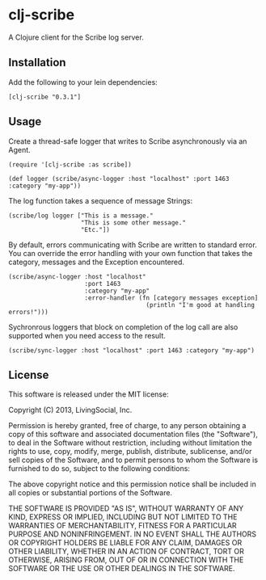 # clj-scribe

A Clojure client for the Scribe log server.

## Installation

Add the following to your lein dependencies:

    [clj-scribe "0.3.1"]

## Usage

Create a thread-safe logger that writes to Scribe asynchronously via an Agent.

    (require '[clj-scribe :as scribe])
  
    (def logger (scribe/async-logger :host "localhost" :port 1463 :category "my-app"))

The log function takes a sequence of message Strings:

    (scribe/log logger ["This is a message."
                        "This is some other message."
                        "Etc."])

By default, errors communicating with Scribe are written to standard error. You can
override the error handling with your own function that takes the category,
messages and the Exception encountered.

    (scribe/async-logger :host "localhost"
                         :port 1463
                         :category "my-app"
                         :error-handler (fn [category messages exception]
                                          (println "I'm good at handling errors!")))

Sychronrous loggers that block on completion of the log call are also supported when
you need access to the result.

    (scribe/sync-logger :host "localhost" :port 1463 :category "my-app")

## License

This software is released under the MIT license:

Copyright (C) 2013, LivingSocial, Inc.

Permission is hereby granted, free of charge, to any person obtaining a copy
of this software and associated documentation files (the "Software"), to deal
in the Software without restriction, including without limitation the rights to
use, copy, modify, merge, publish, distribute, sublicense, and/or sell copies of
the Software, and to permit persons to whom the Software is furnished to do so,
subject to the following conditions:

The above copyright notice and this permission notice shall be included in all
copies or substantial portions of the Software.

THE SOFTWARE IS PROVIDED "AS IS", WITHOUT WARRANTY OF ANY KIND, EXPRESS OR
IMPLIED, INCLUDING BUT NOT LIMITED TO THE WARRANTIES OF MERCHANTABILITY,
FITNESS FOR A PARTICULAR PURPOSE AND NONINFRINGEMENT. IN NO EVENT SHALL THE
AUTHORS OR COPYRIGHT HOLDERS BE LIABLE FOR ANY CLAIM, DAMAGES OR OTHER
LIABILITY, WHETHER IN AN ACTION OF CONTRACT, TORT OR OTHERWISE, ARISING FROM,
OUT OF OR IN CONNECTION WITH THE SOFTWARE OR THE USE OR OTHER DEALINGS IN THE
SOFTWARE.
